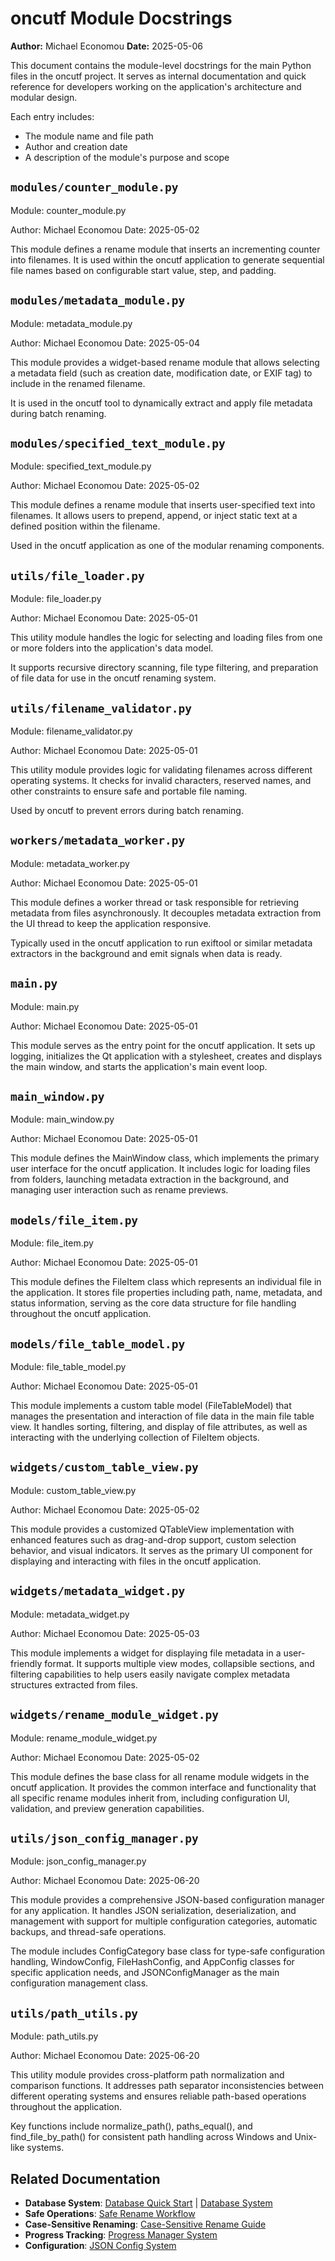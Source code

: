 # oncutf Module Docstrings

**Author:** Michael Economou
**Date:** 2025-05-06

This document contains the module-level docstrings for the main Python files
in the oncutf project. It serves as internal documentation and quick reference
for developers working on the application's architecture and modular design.

Each entry includes:
- The module name and file path
- Author and creation date
- A description of the module's purpose and scope

## `modules/counter_module.py`
Module: counter_module.py

Author: Michael Economou
Date: 2025-05-02

This module defines a rename module that inserts an incrementing counter
into filenames. It is used within the oncutf application to generate
sequential file names based on configurable start value, step, and padding.

## `modules/metadata_module.py`
Module: metadata_module.py

Author: Michael Economou
Date: 2025-05-04

This module provides a widget-based rename module that allows selecting
a metadata field (such as creation date, modification date, or EXIF tag)
to include in the renamed filename.

It is used in the oncutf tool to dynamically extract and apply file
metadata during batch renaming.

## `modules/specified_text_module.py`
Module: specified_text_module.py

Author: Michael Economou
Date: 2025-05-02

This module defines a rename module that inserts user-specified text
into filenames. It allows users to prepend, append, or inject static
text at a defined position within the filename.

Used in the oncutf application as one of the modular renaming components.

## `utils/file_loader.py`
Module: file_loader.py

Author: Michael Economou
Date: 2025-05-01

This utility module handles the logic for selecting and loading files
from one or more folders into the application's data model.

It supports recursive directory scanning, file type filtering, and
preparation of file data for use in the oncutf renaming system.

## `utils/filename_validator.py`
Module: filename_validator.py

Author: Michael Economou
Date: 2025-05-01

This utility module provides logic for validating filenames across
different operating systems. It checks for invalid characters, reserved
names, and other constraints to ensure safe and portable file naming.

Used by oncutf to prevent errors during batch renaming.

## `workers/metadata_worker.py`
Module: metadata_worker.py

Author: Michael Economou
Date: 2025-05-01

This module defines a worker thread or task responsible for retrieving
metadata from files asynchronously. It decouples metadata extraction
from the UI thread to keep the application responsive.

Typically used in the oncutf application to run exiftool or similar
metadata extractors in the background and emit signals when data is ready.

## `main.py`
Module: main.py

Author: Michael Economou
Date: 2025-05-01

This module serves as the entry point for the oncutf application.
It sets up logging, initializes the Qt application with a stylesheet, creates
and displays the main window, and starts the application's main event loop.

## `main_window.py`
Module: main_window.py

Author: Michael Economou
Date: 2025-05-01

This module defines the MainWindow class, which implements the primary user interface
for the oncutf application. It includes logic for loading files from folders, launching
metadata extraction in the background, and managing user interaction such as rename previews.

## `models/file_item.py`
Module: file_item.py

Author: Michael Economou
Date: 2025-05-01

This module defines the FileItem class which represents an individual file
in the application. It stores file properties including path, name, metadata,
and status information, serving as the core data structure for file handling
throughout the oncutf application.

## `models/file_table_model.py`
Module: file_table_model.py

Author: Michael Economou
Date: 2025-05-01

This module implements a custom table model (FileTableModel) that manages
the presentation and interaction of file data in the main file table view.
It handles sorting, filtering, and display of file attributes, as well as
interacting with the underlying collection of FileItem objects.

## `widgets/custom_table_view.py`
Module: custom_table_view.py

Author: Michael Economou
Date: 2025-05-02

This module provides a customized QTableView implementation with enhanced
features such as drag-and-drop support, custom selection behavior, and
visual indicators. It serves as the primary UI component for displaying
and interacting with files in the oncutf application.

## `widgets/metadata_widget.py`
Module: metadata_widget.py

Author: Michael Economou
Date: 2025-05-03

This module implements a widget for displaying file metadata in a
user-friendly format. It supports multiple view modes, collapsible
sections, and filtering capabilities to help users easily navigate
complex metadata structures extracted from files.

## `widgets/rename_module_widget.py`
Module: rename_module_widget.py

Author: Michael Economou
Date: 2025-05-02

This module defines the base class for all rename module widgets in the
oncutf application. It provides the common interface and functionality
that all specific rename modules inherit from, including configuration
UI, validation, and preview generation capabilities.

## `utils/json_config_manager.py`
Module: json_config_manager.py

Author: Michael Economou
Date: 2025-06-20

This module provides a comprehensive JSON-based configuration manager for any application.
It handles JSON serialization, deserialization, and management with support for
multiple configuration categories, automatic backups, and thread-safe operations.

The module includes ConfigCategory base class for type-safe configuration handling,
WindowConfig, FileHashConfig, and AppConfig classes for specific application needs,
and JSONConfigManager as the main configuration management class.

## `utils/path_utils.py`
Module: path_utils.py

Author: Michael Economou
Date: 2025-06-20

This utility module provides cross-platform path normalization and comparison functions.
It addresses path separator inconsistencies between different operating systems and
ensures reliable path-based operations throughout the application.

Key functions include normalize_path(), paths_equal(), and find_file_by_path()
for consistent path handling across Windows and Unix-like systems.

## Related Documentation

- **Database System**: [Database Quick Start](database_quick_start.md) | [Database System](database_system.md)
- **Safe Operations**: [Safe Rename Workflow](safe_rename_workflow.md)
- **Case-Sensitive Renaming**: [Case-Sensitive Rename Guide](case_sensitive_rename_guide.md)
- **Progress Tracking**: [Progress Manager System](progress_manager_system.md)
- **Configuration**: [JSON Config System](json_config_system.md)

